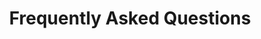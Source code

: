 ---
layout: faq
permalink: /faq
title: Frequently Asked Questions
meta-title: FAQ - Amalgam Capital Private Equity Questions
description: Common questions about working with Amalgam Capital

faq_sections:
  - title: "For Business Owners"
    questions:
      - question: "What types of companies does Amalgam acquire?"
        answer: "We focus on businesses with $25-250M in revenue and $5-30M in EBITDA in industrial services, manufacturing, distribution, healthcare services, and tech-enabled B2B operations. We're particularly interested in founder/family transitions, companies with growth potential, and operationally challenged businesses that would benefit from our hands-on approach."
      
      - question: "How is Amalgam different from traditional private equity?"
        answer: "Unlike traditional financial buyers, we're operators first and investors second. Our team has built, run, and transformed businesses from the ground up, giving us unique insight into owners' challenges. Our independent sponsor model allows for flexible deal structures tailored to each situation, and our operational expertise means we can create value through business improvements rather than financial engineering."
      
      - question: "What happens to my company's brand and identity after acquisition?"
        answer: "We believe in preserving the legacy you've built. As demonstrated with our MechanAir platform, we maintain regional brands and identities while providing access to shared resources, technology, and capital for growth. Our goal is to build upon your success, not erase your history."
      
      - question: "How involved will Amalgam be in day-to-day operations?"
        answer: "Our involvement varies based on the company's needs and the management team's preferences. We can be as hands-on as needed, stepping into interim roles during transitions or providing more strategic guidance for stable operations. We all focus on collaborative partnership rather than dictating decisions from afar."
      
      - question: "What is your typical investment timeline?"
        answer: "We typically hold investments for 4-7 years, aligning with natural business cycles rather than artificial fund deadlines. This allows us to implement sustainable improvements and pursue strategic growth opportunities without rushing for a quick exit."

  - title: "For Investors"
    questions:
      - question: "What's your edge in sourcing proprietary deals?"
        answer: "Our reputation as operators-first investors and our SLKone consulting heritage gives us unique access to opportunities. Over 70% of our deal flow comes through proprietary channels or limited processes, reducing competition and allowing for more reasonable entry valuations. Business owners and their advisors seek us out based on our operational credibility and approach to legacy preservation."
      
      - question: "How do you create value beyond multiple expansion?"
        answer: "Our value creation approach focuses on tangible operational improvements:"
        list:
          - "Implementing lean methodologies to enhance productivity"
          - "Optimizing working capital to improve cash flow"
          - "Enhancing pricing strategies to improve margins"
          - "Streamlining supply chains to reduce costs and lead times"
          - "Expanding service offerings to drive organic growth"
          - "Executing strategic add-on acquisitions"
        additional: "These initiatives generate value regardless of market conditions or multiple trends."
      
      - question: "What's your approach to leverage?"
        answer: "We maintain conservative capital structures that provide operations and strategic growth flexibility. While we utilize appropriate leverage, we're not dependent on financial engineering to generate returns. Our target companies typically maintain debt levels of 2.5-3.5x EBITDA, emphasizing free cash flow generation to rapidly de-lever post-acquisition."
      
      - question: "How do you mitigate execution risk in your operational improvements?"
        answer: "Several factors differentiate our approach:"
        list:
          - "Our partners have personally implemented the improvements we target"
          - "We develop detailed 100-day plans before closing"
          - "We can deploy SLKone resources to accelerate critical initiatives"
          - "Our partners actively engage in implementation alongside management"
          - "We use a phased approach that balances quick wins with strategic initiatives"
          - "We implement robust tracking systems to measure progress and adjust course"
      
      - question: "How do you structure co-investment opportunities?"
        answer: "We offer flexible co-investment structures tailored to partner preferences. These range from direct co-investment in specific transactions to programmatic relationships across multiple deals. In all cases, we maintain significant GP commitment to ensure perfect alignment with our investment partners."

  - title: "For Portfolio Company Management & Employees"
    questions:
      - question: "How involved will Amalgam be in day-to-day operations?"
        answer: "Our involvement varies based on the company's needs and management team's preferences. We're not passive investors, but we also don't believe in micromanagement. Typically, we work closely with leadership on strategic initiatives, provide resources to support key projects, and help implement specific operational improvements. Our goal is to be valuable partners, not disruptive overseers."
      
      - question: "What resources will be available to help grow our business?"
        answer: "Beyond capital, Amalgam portfolio companies benefit from:"
        list:
          - "Access to SLKone's consulting expertise across operations, finance, and strategy"
          - "Our partners' hands-on assistance with specific improvement initiatives"
          - "Connections to our network of industry experts and potential customers"
          - "Best practices shared across portfolio companies"
          - "Talent development programs and leadership coaching"
      
      - question: "How do you measure success in your portfolio companies?"
        answer: "We look beyond financial metrics to evaluate portfolio company performance:"
        list:
          - "Sustainable revenue and EBITDA growth"
          - "Operational KPIs specific to each business"
          - "Customer satisfaction and retention"
          - "Employee engagement and development"
          - "Innovation and adaptation to market changes"
          - "Position as an employer of choice in the industry"
      
      - question: "Will our company's identity change after the acquisition?"
        answer: "We recognize the value in the brands and identities our portfolio companies have built. As demonstrated with our MechanAir platform, we typically maintain established names and regional identities while providing the benefits of being part of a larger organization. Any branding changes are made collaboratively with management based on strategic considerations."
      
      - question: "How do you approach adding new team members?"
        answer: "We believe in promoting from within whenever possible while strategically adding talent to support growth objectives. We work closely with existing management to identify organizational needs and ensure cultural fit with any new hires. Our approach focuses on building capabilities, not replacing people."

contact_cta:
  text: "Have more questions? We're here to help."
  button_text: "Contact Us"
  button_link: "/contact"
--- 